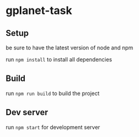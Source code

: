 # gplanet-task

## Setup
be sure to have the latest version of node and npm

run `npm install` to install all dependencies

## Build

run `npm run build` to build the project

## Dev server

run `npm start` for development server